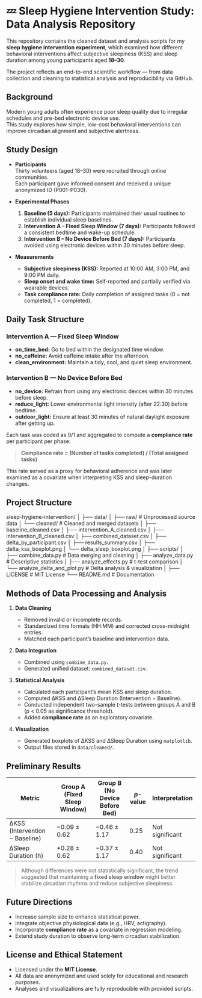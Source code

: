 # 💤 Sleep Hygiene Intervention Study: Data Analysis Repository

This repository contains the cleaned dataset and analysis scripts for my **sleep hygiene intervention experiment**, which examined how different behavioral interventions affect subjective sleepiness (KSS) and sleep duration among young participants aged **18–30**.

The project reflects an end-to-end scientific workflow — from data collection and cleaning to statistical analysis and reproducibility via GitHub.


## Background

Modern young adults often experience poor sleep quality due to irregular schedules and pre-bed electronic device use.  
This study explores how simple, low-cost behavioral interventions can improve circadian alignment and subjective alertness.

## Study Design

- **Participants**  
  Thirty volunteers (aged 18–30) were recruited through online communities.  
  Each participant gave informed consent and received a unique anonymized ID (P001–P030).  

- **Experimental Phases**  
  1. **Baseline (5 days):** Participants maintained their usual routines to establish individual sleep baselines.  
  2. **Intervention A – Fixed Sleep Window (7 days):** Participants followed a consistent bedtime and wake-up schedule.  
  3. **Intervention B – No Device Before Bed (7 days):** Participants avoided using electronic devices within 30 minutes before sleep.

- **Measurements**  
  - **Subjective sleepiness (KSS):** Reported at 10:00 AM, 3:00 PM, and 9:00 PM daily.  
  - **Sleep onset and wake time:** Self-reported and partially verified via wearable devices.  
  - **Task compliance rate:** Daily completion of assigned tasks (0 = not completed, 1 = completed).


## Daily Task Structure

### Intervention A — Fixed Sleep Window
- **on_time_bed:** Go to bed within the designated time window.  
- **no_caffeine:** Avoid caffeine intake after the afternoon.  
- **clean_environment:** Maintain a tidy, cool, and quiet sleep environment.  

### Intervention B — No Device Before Bed
- **no_device:** Refrain from using any electronic devices within 30 minutes before sleep.  
- **reduce_light:** Lower environmental light intensity (after 22:30) before bedtime.  
- **outdoor_light:** Ensure at least 30 minutes of natural daylight exposure after getting up.  

Each task was coded as 0/1 and aggregated to compute a **compliance rate** per participant per phase:  

> **Compliance rate = (Number of tasks completed) / (Total assigned tasks)**

This rate served as a proxy for behavioral adherence and was later examined as a covariate when interpreting KSS and sleep-duration changes.


## Project Structure
sleep-hygiene-intervention/
│
├── data/
│   ├── raw/                      # Unprocessed source data
│   └── cleaned/                  # Cleaned and merged datasets
│       ├── baseline_cleaned.csv
│       ├── intervention_A_cleaned.csv
│       ├── intervention_B_cleaned.csv
│       ├── combined_dataset.csv
│       ├── delta_by_participant.csv
│       ├── results_summary.csv
│       ├── delta_kss_boxplot.png
│       └── delta_sleep_boxplot.png
│
├── scripts/
│   ├── combine_data.py           # Data merging and cleaning
│   ├── analyze_data.py           # Descriptive statistics
│   ├── analyze_effects.py        # t-test comparison
│   └── analyze_delta_and_plot.py # Delta analysis & visualization
│
├── LICENSE                       # MIT License
└── README.md                     # Documentation

## Methods of Data Processing and Analysis

1. **Data Cleaning**  
   - Removed invalid or incomplete records.  
   - Standardized time formats (HH:MM) and corrected cross-midnight entries.  
   - Matched each participant’s baseline and intervention data.

2. **Data Integration**  
   - Combined using `combine_data.py`.  
   - Generated unified dataset: `combined_dataset.csv`.

3. **Statistical Analysis**  
   - Calculated each participant’s mean KSS and sleep duration.  
   - Computed ΔKSS and ΔSleep Duration (Intervention − Baseline).  
   - Conducted independent two-sample *t*-tests between groups A and B (p < 0.05 as significance threshold).  
   - Added **compliance rate** as an exploratory covariate.

4. **Visualization**  
   - Generated boxplots of ΔKSS and ΔSleep Duration using `matplotlib`.  
   - Output files stored in `data/cleaned/`.


## Preliminary Results

| Metric | Group A (Fixed Sleep Window) | Group B (No Device Before Bed) | *p*-value | Interpretation |
|---------|------------------------------|----------------------------------|-----------|----------------|
| ΔKSS (Intervention − Baseline) | −0.09 ± 0.62 | −0.46 ± 1.17 | 0.25 | Not significant |
| ΔSleep Duration (h) | +0.28 ± 0.62 | −0.37 ± 1.17 | 0.40 | Not significant |

> Although differences were not statistically significant, the trend suggested that maintaining a **fixed sleep window** might better stabilize circadian rhythms and reduce subjective sleepiness.

## Future Directions

- Increase sample size to enhance statistical power.  
- Integrate objective physiological data (e.g., HRV, actigraphy).  
- Incorporate **compliance rate** as a covariate in regression modeling.  
- Extend study duration to observe long-term circadian stabilization.  

## License and Ethical Statement

- Licensed under the **MIT License**.  
- All data are anonymized and used solely for educational and research purposes.  
- Analyses and visualizations are fully reproducible with provided scripts.  